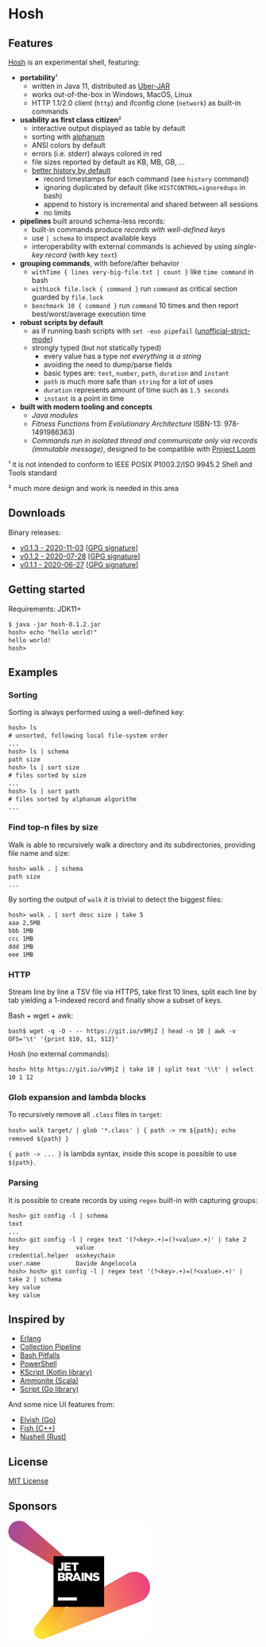 # Hosh

## Features

[Hosh](https://github.com/hosh-shell/hosh) is an experimental shell, featuring:

- **portability**¹
    - written in Java 11, distributed as [Uber-JAR](https://imagej.net/Uber-JAR)
    - works out-of-the-box in Windows, MacOS, Linux
    - HTTP 1.1/2.0 client (`http`) and ifconfig clone (`network`) as built-in commands
- **usability as first class citizen**²
    - interactive output displayed as table by default
    - sorting with [alphanum](http://davekoelle.com/alphanum.html)
    - ANSI colors by default
    - errors (i.e. stderr) always colored in red
    - file sizes reported by default as KB, MB, GB, ...
    - [better history by default](https://sanctum.geek.nz/arabesque/better-bash-history/)
       - record timestamps for each command (see `history` command)
       - ignoring duplicated by default (like `HISTCONTROL=ignoredups` in bash)
       - append to history is incremental and shared between all sessions
       - no limits
- **pipelines** built around schema-less records:
    - built-in commands produce *records with well-defined keys*
    - use `| schema` to inspect available keys
    - interoperability with external commands is achieved by using *single-key record* (with key `text`)
- **grouping commands**, with before/after behavior
    - `withTime { lines very-big-file.txt | count }` like `time command` in bash
    - `withLock file.lock { command }` run `command` as critical section guarded by `file.lock`
    - `benchmark 10 { command }` run `command` 10 times and then report best/worst/average execution time
- **robust scripts by default**
    - as if running bash scripts with `set -euo pipefail` ([unofficial-strict-mode](http://redsymbol.net/articles/unofficial-bash-strict-mode/))
    - strongly typed (but not statically typed)
       - every value has a type *not everything is a string*
       - avoiding the need to dump/parse fields
       - basic types are: `text`, `number`, `path`, `duration` and `instant`
       - `path` is much more safe than `string` for a lot of uses
       - `duration` represents amount of time such as `1.5 seconds`
       - `instant` is a point in time
- **built with modern tooling and concepts**
    - *Java modules*
    - *Fitness Functions* from *Evolutionary Architecture* ISBN-13: 978-1491986363)
    - *Commands run in isolated thread and communicate only via records (immutable message)*,
      designed to be compatible with [Project Loom](https://wiki.openjdk.java.net/display/loom/Main)

¹ it is not intended to conform to IEEE POSIX P1003.2/ISO 9945.2 Shell and Tools standard

² much more design and work is needed in this area

## Downloads

Binary releases:
 - [v0.1.3 - 2020-11-03](https://github.com/hosh-shell/hosh/releases/download/v0.1.3/hosh-0.1.3.jar) \[[GPG signature](https://github.com/hosh-shell/hosh/releases/download/v0.1.3/hosh-0.1.3.jar.asc)\]
 - [v0.1.2 - 2020-07-28](https://github.com/hosh-shell/hosh/releases/download/v0.1.2/hosh-0.1.2.jar) \[[GPG signature](https://github.com/hosh-shell/hosh/releases/download/v0.1.2/hosh-0.1.2.jar.asc)\]
 - [v0.1.1 - 2020-06-27](https://github.com/hosh-shell/hosh/releases/download/v0.1.1/hosh-0.1.1.jar) \[[GPG signature](https://github.com/hosh-shell/hosh/releases/download/v0.1.1/hosh-0.1.1.jar.asc)\]

## Getting started

Requirements: JDK11+

```
$ java -jar hosh-0.1.2.jar
hosh> echo "hello world!"
hello world!
hosh>
```

## Examples

### Sorting

Sorting is always performed using a well-defined key:
```
hosh> ls
# unsorted, following local file-system order
...
hosh> ls | schema
path size
hosh> ls | sort size
# files sorted by size
...
hosh> ls | sort path
# files sorted by alphanum algorithm
...
```

### Find top-n files by size

Walk is able to recursively walk a directory and its subdirectories, providing
file name and size:
```
hosh> walk . | schema
path size
...
```

By sorting the output of `walk` it is trivial to detect the biggest files:
```
hosh> walk . | sort desc size | take 5
aaa 2,5MB
bbb 1MB
ccc 1MB
ddd 1MB
eee 1MB
```


### HTTP

Stream line by line a TSV file via HTTPS, take first 10 lines, split each line by tab yielding a 1-indexed record and finally show a subset of keys.

Bash + wget + awk:

```
bash$ wget -q -O - -- https://git.io/v9MjZ | head -n 10 | awk -v OFS='\t' '{print $10, $1, $12}'
```

Hosh (no external commands):

```
hosh> http https://git.io/v9MjZ | take 10 | split text '\\t' | select 10 1 12
```

### Glob expansion and lambda blocks

To recursively remove all `.class` files in `target`:

`hosh> walk target/ | glob '*.class' | { path -> rm ${path}; echo removed ${path} }`

`{ path -> ... }` is lambda syntax, inside this scope is possible to use `${path}`.

### Parsing

It is possible to create records by using `regex` built-in with capturing groups:

```
hosh> git config -l | schema
text
...
hosh> git config -l | regex text '(?<key>.+)=(?<value>.+)' | take 2
key                value
credential.helper  osxkeychain
user.name          Davide Angelocola
hosh> hosh> git config -l | regex text '(?<key>.+)=(?<value>.+)' | take 2 | schema
key value
key value
```

## Inspired by

- [Erlang](https://www.rabbitmq.com/resources/armstrong.pdf)
- [Collection Pipeline](https://www.martinfowler.com/articles/collection-pipeline/)
- [Bash Pitfalls](https://mywiki.wooledge.org/BashPitfalls)
- [PowerShell](https://docs.microsoft.com/en-us/powershell/)
- [KScript (Kotlin library)](https://github.com/holgerbrandl/kscript)
- [Ammonite (Scala)](https://ammonite.io)
- [Script (Go library)](https://github.com/bitfield/script)

And some nice UI features from:
- [Elvish (Go)](https://elv.sh)
- [Fish (C++)](https://fishshell.com)
- [Nushell (Rust)](https://github.com/nushell/nushell)

## License

[MIT License](LICENSE.md)

## Sponsors

[![JetBrains](https://raw.githubusercontent.com/JetBrains/logos/master/web/jetbrains/jetbrains-variant-2.svg)](https://www.jetbrains.com/?from=hosh)


